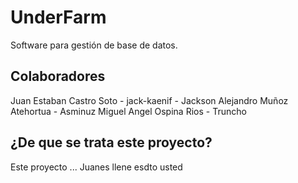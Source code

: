 # UnderFarm
Software para gestión de base de datos.

## Colaboradores
Juan Estaban Castro Soto - jack-kaenif - Jackson
Alejandro Muñoz Atehortua - Asminuz
Miguel Angel Ospina Rios - Truncho

## ¿De que se trata este proyecto?
Este proyecto ... Juanes llene esdto usted
